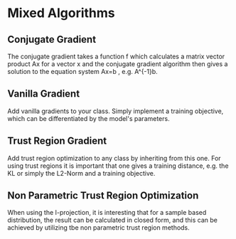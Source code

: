 # Mixed Algorithms

## Conjugate Gradient

The conjugate gradient takes a function f which calculates a matrix vector product Ax for a 
vector x and the conjugate gradient algorithm then gives a solution to the equation system 
Ax=b , e.g. A^{-1}b.

## Vanilla Gradient 

Add vanilla gradients to your class. Simply implement a training objective, which can be 
differentiated by the model's parameters.

## Trust Region Gradient

Add trust region optimization to any class by inheriting from this one. For using trust regions
it is important that one gives a training distance, e.g. the KL or simply the L2-Norm and a training
objective. 

## Non Parametric Trust Region Optimization

When using the I-projection, it is interesting that for a sample based distribution, the 
result can be calculated in closed form, and this can be achieved by utilizing tbe non parametric
trust region methods.